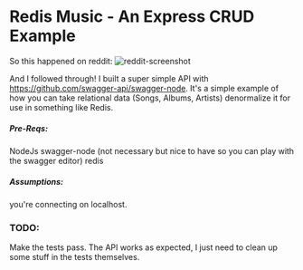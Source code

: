 # Redis Music - An Express CRUD Example

So this happened on reddit:
![reddit-screenshot](https://i.imgur.com/qrhBfgF.png)

And I followed through!
I built a super simple API with https://github.com/swagger-api/swagger-node. It's a simple example of how you can take relational data (Songs, Albums, Artists) denormalize it for use in something like Redis.

##### Pre-Reqs:
NodeJs
swagger-node (not necessary but nice to have so you can play with the swagger editor)
redis

##### Assumptions:
you're connecting on localhost.

### TODO:
Make the tests pass. The API works as expected, I just need to clean up some stuff in the tests themselves.
